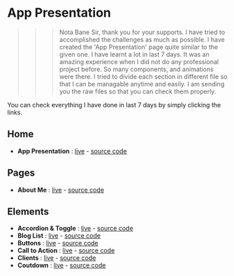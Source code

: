 # App Presentation

>>> Nota Bane
Sir, thank you for your supports. I have tried to accomplished the challenges as much as possible. I have created the 'App Presentation' page quite similar to the given one. I have learnt a lot in last 7 days. It was an amazing experience when I did not do any professional project before. So many components, and animations were there. I tried to divide each section in different file so that I can be managable anytime and easily. I am sending you the raw files so that you can check them properly.

You can check everything I have done in last 7 days by simply clicking the links.

## Home

- **App Presentation** : [live](https://lifeoflikhon.github.io/app-presentation/) - [source code](https://github.com/lifeoflikhon/app-presentation/)

## Pages

- **About Me** : [live](https://lifeoflikhon.github.io/app-presentation/pages/about-me) - [source code](https://github.com/lifeoflikhon/app-presentation/pages/about-me)

## Elements

- **Accordion & Toggle** : [live](https://lifeoflikhon.github.io/app-presentation/elements/accordion-n-toggles) - [source code](https://github.com/lifeoflikhon/app-presentation/elements/accordion-n-toogles)
- **Blog List** : [live](https://lifeoflikhon.github.io/app-presentation/elements/blog-list) - [source code](https://github.com/lifeoflikhon/app-presentation/elements/blog-list)
- **Buttons** : [live](https://lifeoflikhon.github.io/app-presentation/elements/buttons) - [source code](https://github.com/lifeoflikhon/app-presentation/elements/buttons)
- **Call to Action** : [live](https://lifeoflikhon.github.io/app-presentation/elements/call-to-action) - [source code](https://github.com/lifeoflikhon/app-presentation/elements/call-to-action)
- **Clients** : [live](https://lifeoflikhon.github.io/app-presentation/elements/clients) - [source code](https://github.com/lifeoflikhon/app-presentation/elements/clients)
- **Coutdown** : [live](https://lifeoflikhon.github.io/app-presentation/elements/countdown) - [source code](https://github.com/lifeoflikhon/app-presentation/elements/countdown)
